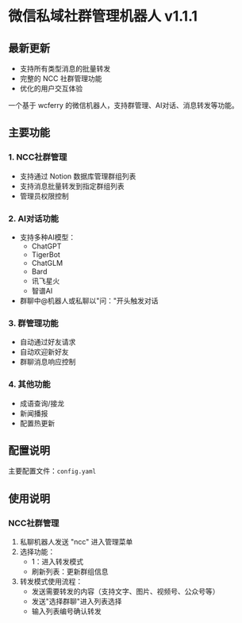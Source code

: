 # 微信私域社群管理机器人 v1.1.1

## 最新更新
- 支持所有类型消息的批量转发
- 完整的 NCC 社群管理功能
- 优化的用户交互体验

一个基于 wcferry 的微信机器人，支持群管理、AI对话、消息转发等功能。

## 主要功能

### 1. NCC社群管理
- 支持通过 Notion 数据库管理群组列表
- 支持消息批量转发到指定群组列表
- 管理员权限控制

### 2. AI对话功能
- 支持多种AI模型：
  - ChatGPT
  - TigerBot
  - ChatGLM
  - Bard
  - 讯飞星火
  - 智谱AI
- 群聊中@机器人或私聊以"问："开头触发对话

### 3. 群管理功能
- 自动通过好友请求
- 自动欢迎新好友
- 群聊消息响应控制

### 4. 其他功能
- 成语查询/接龙
- 新闻播报
- 配置热更新

## 配置说明

主要配置文件：`config.yaml`

## 使用说明

### NCC社群管理
1. 私聊机器人发送 "ncc" 进入管理菜单
2. 选择功能：
   - 1：进入转发模式
   - 刷新列表：更新群组信息
3. 转发模式使用流程：
   - 发送需要转发的内容（支持文字、图片、视频号、公众号等）
   - 发送"选择群聊"进入列表选择
   - 输入列表编号确认转发